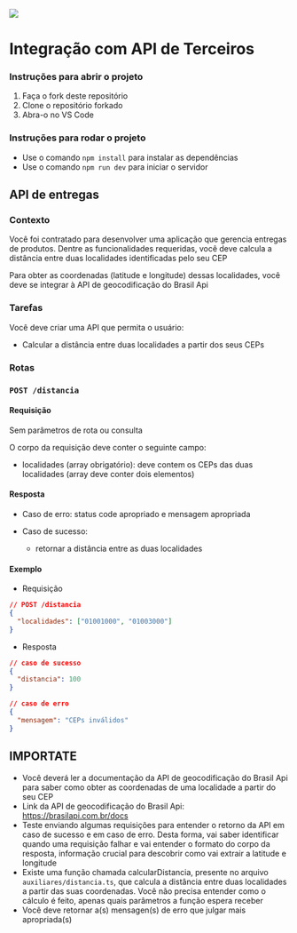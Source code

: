 ![](https://i.imgur.com/xG74tOh.png)

# Integração com API de Terceiros

### Instruções para abrir o projeto

1. Faça o fork deste repositório
2. Clone o repositório forkado
3. Abra-o no VS Code

### Instruções para rodar o projeto

- Use o comando `npm install` para instalar as dependências
- Use o comando `npm run dev` para iniciar o servidor

## API de entregas

### Contexto

Você foi contratado para desenvolver uma aplicação que gerencia entregas de produtos. Dentre as funcionalidades requeridas, você deve calcula a distância entre duas localidades identificadas pelo seu CEP

Para obter as coordenadas (latitude e longitude) dessas localidades, você deve se integrar à API de geocodificação do Brasil Api

### Tarefas

Você deve criar uma API que permita o usuário:

- Calcular a distância entre duas localidades a partir dos seus CEPs

### Rotas

### `POST /distancia`

#### Requisição

Sem parâmetros de rota ou consulta

O corpo da requisição deve conter o seguinte campo:

- localidades (array obrigatório): deve contem os CEPs das duas localidades (array deve conter dois elementos)

#### Resposta

- Caso de erro: status code apropriado e mensagem apropriada
- Caso de sucesso:

  - retornar a distância entre as duas localidades

#### Exemplo

- Requisição

```json
// POST /distancia
{
  "localidades": ["01001000", "01003000"]
}
```

- Resposta

```json
// caso de sucesso
{
  "distancia": 100
}
```

```json
// caso de erro
{
  "mensagem": "CEPs inválidos"
}
```

## IMPORTATE

- Você deverá ler a documentação da API de geocodificação do Brasil Api para saber como obter as coordenadas de uma localidade a partir do seu CEP
- Link da API de geocodificação do Brasil Api: https://brasilapi.com.br/docs
- Teste enviando algumas requisições para entender o retorno da API em caso de sucesso e em caso de erro. Desta forma, vai saber identificar quando uma requisição falhar e vai entender o formato do corpo da resposta, informação crucial para descobrir como vai extrair a latitude e longitude
- Existe uma função chamada calcularDistancia, presente no arquivo `auxiliares/distancia.ts`, que calcula a distância entre duas localidades a partir das suas coordenadas. Você não precisa entender como o cálculo é feito, apenas quais parâmetros a função espera receber
- Você deve retornar a(s) mensagen(s) de erro que julgar mais apropriada(s)
